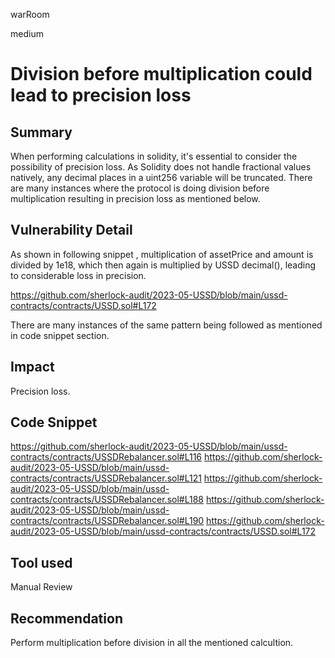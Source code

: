 warRoom

medium

# Division before multiplication could lead to precision loss


## Summary
When performing calculations in solidity, it's essential to consider the possibility of precision loss. As Solidity does not handle fractional values natively, any decimal places in a uint256 variable will be truncated.
There are many instances where the protocol is doing division before multiplication resulting in precision loss as mentioned below.

## Vulnerability Detail
As shown in following snippet , multiplication of assetPrice and amount is divided by 1e18, which then again is multiplied by USSD decimal(), leading to considerable loss in precision.

https://github.com/sherlock-audit/2023-05-USSD/blob/main/ussd-contracts/contracts/USSD.sol#L172

There are many instances of the same pattern being followed as mentioned in code snippet section.

## Impact
Precision loss.

## Code Snippet
https://github.com/sherlock-audit/2023-05-USSD/blob/main/ussd-contracts/contracts/USSDRebalancer.sol#L116
https://github.com/sherlock-audit/2023-05-USSD/blob/main/ussd-contracts/contracts/USSDRebalancer.sol#L121
https://github.com/sherlock-audit/2023-05-USSD/blob/main/ussd-contracts/contracts/USSDRebalancer.sol#L188
https://github.com/sherlock-audit/2023-05-USSD/blob/main/ussd-contracts/contracts/USSDRebalancer.sol#L190
https://github.com/sherlock-audit/2023-05-USSD/blob/main/ussd-contracts/contracts/USSD.sol#L172

## Tool used
Manual Review

## Recommendation
Perform multiplication before division in all the mentioned calcultion.
